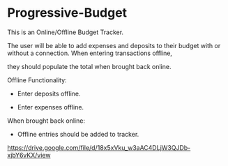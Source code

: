 # Progressive-Budget

This is an Online/Offline Budget Tracker.

The user will be able to add expenses and deposits to their budget with or without a connection. When entering transactions offline, 

they should populate the total when brought back online.

Offline Functionality:

  * Enter deposits offline.

  * Enter expenses offline.

When brought back online:

  * Offline entries should be added to tracker.

https://drive.google.com/file/d/18x5xVku_w3aAC4DLjW3QJDb-xjbY6vKX/view
